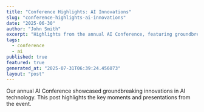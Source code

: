 ```yaml
---
title: "Conference Highlights: AI Innovations"
slug: "conference-highlights-ai-innovations"
date: "2025-06-30"
author: "John Smith"
excerpt: "Highlights from the annual AI Conference, featuring groundbreaking innovations."
tags:
  - conference
  - ai
published: true
featured: true
generated_at: "2025-07-31T06:39:24.456073"
layout: "post"
---
```


Our annual AI Conference showcased groundbreaking innovations in AI technology. This post highlights the key moments and presentations from the event.
